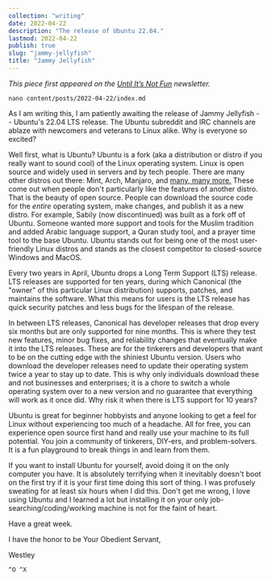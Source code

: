 ```yaml
---
collection: "writing"
date: 2022-04-22
description: "The release of Ubuntu 22.04."
lastmod: 2022-04-22
publish: true
slug: "jammy-jellyfish"
title: "Jammy Jellyfish"
---
```


_This piece first appeared on the [Until It’s Not Fun](https://untilitsnotfun.com/posts/2022-04-22/) newsletter._

`nano content/posts/2022-04-22/index.md`

As I am writing this, I am patiently awaiting the release of Jammy Jellyfish -- Ubuntu's 22.04 LTS release. The Ubuntu subreddit and IRC channels are ablaze with newcomers and veterans to Linux alike. Why is everyone so excited?

Well first, what is Ubuntu? Ubuntu is a fork (aka a distribution or distro if you really want to sound cool) of the Linux operating system. Linux is open source and widely used in servers and by tech people. There are many other distros out there: Mint, Arch, Manjaro, and [many, many more.](https://distrowatch.com/) These come out when people don't particularly like the features of another distro. That is the beauty of open source. People can download the source code for the _entire_ operating system, make changes, and publish it as a new distro. For example, Sabily (now discontinued) was built as a fork off of Ubuntu. Someone wanted more support and tools for the Muslim tradition and added Arabic language support, a Quran study tool, and a prayer time tool to the base Ubuntu. Ubuntu stands out for being one of the most user-friendly Linux distros and stands as the closest competitor to closed-source Windows and MacOS.

Every two years in April, Ubuntu drops a Long Term Support (LTS) release. LTS releases are supported for ten years, during which Canonical (the "owner" of this particular Linux distribution) supports, patches, and maintains the software. What this means for users is the LTS release has quick security patches and less bugs for the lifespan of the release.

In between LTS releases, Canonical has developer releases that drop every six months but are only supported for nine months. This is where they test new features, minor bug fixes, and reliability changes that eventually make it into the LTS releases. These are for the tinkerers and developers that want to be on the cutting edge with the shiniest Ubuntu version. Users who download the developer releases need to update their operating system twice a year to stay up to date. This is why only individuals download these and not businesses and enterprises; it is a chore to switch a whole operating system over to a new version and no guarantee that everything will work as it once did. Why risk it when there is LTS support for 10 years?

Ubuntu is great for beginner hobbyists and anyone looking to get a feel for Linux without experiencing too much of a headache. All for free, you can experience open source first hand and really use your machine to its full potential. You join a community of tinkerers, DIY-ers, and problem-solvers. It is a fun playground to break things in and learn from them.

If you want to install Ubuntu for yourself, avoid doing it on the only computer you have. It is absolutely terrifying when it inevitably doesn't boot on the first try if it is your first time doing this sort of thing. I was profusely sweating for at least six hours when I did this. Don't get me wrong, I love using Ubuntu and I learned a lot but installing it on your only job-searching/coding/working machine is not for the faint of heart.

Have a great week.

I have the honor to be Your Obedient Servant,

Westley

`^O ^X`

